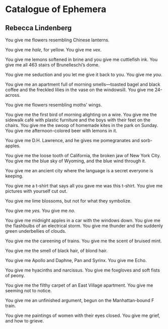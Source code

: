 # Catalogue of Ephemera
## Rebecca Lindenberg
You give me flowers resembling Chinese lanterns.

You give me _hale,_ for yellow. You give me _vex_.

You give me lemons softened in brine and you give me cuttlefish ink.
You give me all 463 stairs of Brunelleschi’s dome.

You give me seduction and you let me give it back to you.
You give me _you_.

You give me an apartment full of morning smells—toasted bagel and black
coffee and the freckled lilies in the vase on the windowsill.
You give me 24-across.

You give me flowers resembling moths’ wings.

You give me the first bird of morning alighting on a wire.
You give me the sidewalk café with plastic furniture and the boys
with their feet on the chairs.
You give me the swoop of homemade kites in the park on Sunday.
You give me afternoon-colored beer with lemons in it.

You give me D.H. Lawrence,
and he gives me pomegranates and sorb-apples.

You give me the loose tooth of California, the broken jaw of New York City.
You give me the blue sky of Wyoming, and the blue wind through it.

You give me an ancient city where the language is a secret
everyone is keeping.

You give me a t-shirt that says all you gave me was this t-shirt.
You give me pictures with yourself cut out.

You give me lime blossoms, but not for what they symbolize.

You give me _yes._ You give me _no._

You give me midnight apples in a car with the windows down.
You give me the flashbulbs of an electrical storm.
You give me thunder and the suddenly green underbellies of clouds.

You give me the careening of trains.
You give me the scent of bruised mint.

You give me the smell of black hair, of blond hair.

You give me Apollo and Daphne, Pan and Syrinx.
You give me Echo.

You give me hyacinths and narcissus. You give me foxgloves
and soft fists of peony.

You give me the filthy carpet of an East Village apartment.
You give me seeming not to notice.

You give me an unfinished argument, begun on the Manhattan-bound F train.

You give me paintings of women with their eyes closed.
You give me grief, and how to grieve.